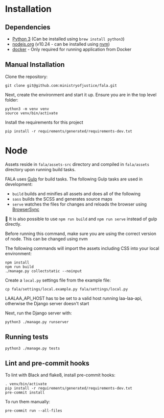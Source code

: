 # Installation

## Dependencies

- [Python 3](http://www.python.org/) (Can be installed using `brew install python3`)
- [nodejs.org](http://nodejs.org/) (v10.24 - can be installed using [nvm](https://github.com/creationix/nvm))
- [docker](https://www.docker.com/) - Only required for running application from Docker

## Manual Installation

Clone the repository:
```
git clone git@github.com:ministryofjustice/fala.git
```
Next, create the environment and start it up. Ensure you are in the top level folder:

```
python3 -m venv venv
source venv/bin/activate
```
Install the requirements for this project

```
pip install -r requirements/generated/requirements-dev.txt
```
# Node

Assets reside in `fala/assets-src` directory and compiled in `fala/assets` directory upon running build tasks.

FALA uses [Gulp](http://gulpjs.com/) for build tasks. The following Gulp tasks are used in development:

- `build` builds and minifies all assets and does all of the following
- `sass` builds the SCSS and generates source maps
- `serve` watches the files for changes and reloads the browser using [BrowserSync](http://www.browsersync.io/)

:memo: It is also possible to use `npm run build` and `npm run serve` instead of gulp directly.

Before running this command, make sure you are using the correct version of node. 
This can be changed using nvm

The following commands will import the assets including CSS into your local environment:
```
npm install
npm run build
./manage.py collectstatic --noinput      
```

Create a ``local.py`` settings file from the example file:

```
cp fala/settings/local.example.py fala/settings/local.py
```

LAALAA_API_HOST has to be set to a valid host running laa-laa-api, otherwise the Django server doesn't start

Next, run the Django server with:

```
python3 ./manage.py runserver
```

## Running tests
```
python3 ./manage.py tests 
```

## Lint and pre-commit hooks

To lint with Black and flake8, install pre-commit hooks:
```
. venv/bin/activate
pip install -r requirements/generated/requirements-dev.txt
pre-commit install
```

To run them manually:
```
pre-commit run --all-files
```
